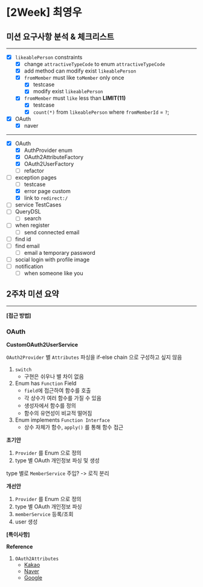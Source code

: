 # [2Week] 최영우

## 미션 요구사항 분석 & 체크리스트

---

- [x] `likeablePerson` constraints
    - [x] change `attractiveTypeCode` to enum `attractiveTypeCode`
    - [x] add method can modify exist `likeablePerson`
    - [x] `fromMember` must like `toMember` only once
        - [x] testcase
        - [x] modify exist `likeablePerson`
    - [x] `fromMember` must `like` less than **LIMIT(11)**
        - [x] testcase
        - [x] `count(*)` from `likeablePerson` where `fromMemberId` = `?`;
- [x] OAuth
    - [x] naver

---

- [x] OAuth
    - [x] AuthProvider enum
    - [x] OAuth2AttributeFactory
    - [x] OAuth2UserFactory
    - [ ] refactor
- [ ] exception pages
    - [ ] testcase
    - [x] error page custom
    - [x] link to `redirect:/`
- [ ] service TestCases
- [ ] QueryDSL
    - [ ] search
- [ ] when register
    - [ ] send connected email
- [ ] find id
- [ ] find email
    - [ ] email a temporary password
- [ ] social login with profile image
- [ ] notification
    - [ ] when someone like you

## 2주차 미션 요약

---

**[접근 방법]**

### OAuth

**CustomOAuth2UserService**

`OAuth2Provider` 별 `Attributes` 파싱을 if-else chain 으로 구성하고 싶지 않음

1. `switch`
    - 구현은 쉬우나 별 차이 없음
2. Enum has `Function` Field
    - `field`에 접근하여 함수를 호출
    - 각 상수가 여러 함수를 가질 수 있음
    - 생성자에서 함수를 정의
    - 함수의 유연성이 비교적 떨어짐
3. Enum implements `Function Interface`
    - 상수 자체가 함수, `apply()` 를 통해 함수 접근

**초기안**

1. `Provider` 를 Enum 으로 정의
2. type 별 OAuth 개인정보 파싱 및 생성

type 별로 `MemberService` 주입? -> 로직 분리

**개선안**

1. `Provider` 를 Enum 으로 정의
2. type 별 OAuth 개인정보 파싱
3. `memberService` 등록/조회
4. user 생성

**[특이사항]**

**Reference**

1. `OAuth2Attributes`
    - [Kakao](https://developers.kakao.com/docs/latest/ko/kakaologin/rest-api#kakaoaccount)
    - [Naver](https://developers.naver.com/docs/login/devguide/devguide.md#3-4-5-접근-토큰을-이용하여-프로필-api-호출하기)
    - [Google](https://developers.google.com/identity/openid-connect/openid-connect?hl=ko#obtainuserinfo)
